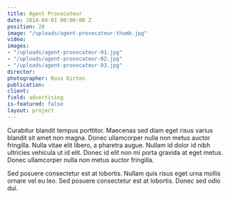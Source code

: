 ```yaml
---
title: Agent Provocateur
date: 2014-04-01 00:00:00 Z
position: 28
image: "/uploads/agent-provocateur-thumb.jpg"
video: 
images:
- "/uploads/agent-provocateur-01.jpg"
- "/uploads/agent-provocateur-02.jpg"
- "/uploads/agent-provocateur-03.jpg"
director: 
photographer: Ross Kirton
publication: 
client: 
field: advertising
is-featured: false
layout: project
---
```


Curabitur blandit tempus porttitor. Maecenas sed diam eget risus varius blandit sit amet non magna. Donec ullamcorper nulla non metus auctor fringilla. Nulla vitae elit libero, a pharetra augue. Nullam id dolor id nibh ultricies vehicula ut id elit. Donec id elit non mi porta gravida at eget metus. Donec ullamcorper nulla non metus auctor fringilla.

Sed posuere consectetur est at lobortis. Nullam quis risus eget urna mollis ornare vel eu leo. Sed posuere consectetur est at lobortis. Donec sed odio dui.